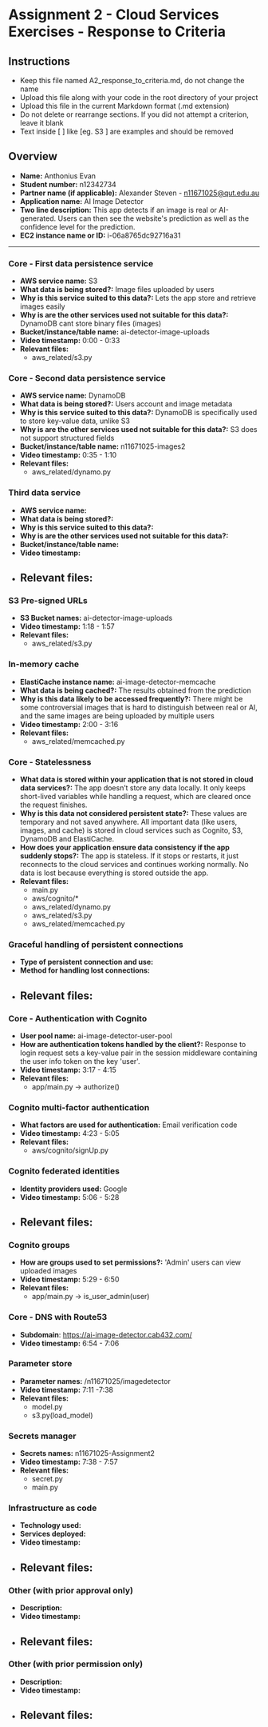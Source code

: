 Assignment 2 - Cloud Services Exercises - Response to Criteria
================================================

Instructions
------------------------------------------------
- Keep this file named A2_response_to_criteria.md, do not change the name
- Upload this file along with your code in the root directory of your project
- Upload this file in the current Markdown format (.md extension)
- Do not delete or rearrange sections.  If you did not attempt a criterion, leave it blank
- Text inside [ ] like [eg. S3 ] are examples and should be removed


Overview
------------------------------------------------

- **Name:** Anthonius Evan
- **Student number:** n12342734
- **Partner name (if applicable):** Alexander Steven - n11671025@qut.edu.au
- **Application name:** AI Image Detector
- **Two line description:** This app detects if an image is real or AI-generated. Users can then see the website's prediction as well as the confidence level for the prediction.
- **EC2 instance name or ID:** i-06a8765dc92716a31

------------------------------------------------

### Core - First data persistence service

- **AWS service name:**  S3
- **What data is being stored?:** Image files uploaded by users
- **Why is this service suited to this data?:** Lets the app store and retrieve images easily
- **Why is are the other services used not suitable for this data?:** DynamoDB cant store binary files (images)
- **Bucket/instance/table name:** ai-detector-image-uploads
- **Video timestamp:** 0:00 - 0:33
- **Relevant files:**
    - aws_related/s3.py

### Core - Second data persistence service

- **AWS service name:**  DynamoDB
- **What data is being stored?:** Users account and image metadata 
- **Why is this service suited to this data?:**  DynamoDB is specifically used to store key-value data, unlike S3
- **Why is are the other services used not suitable for this data?:** S3 does not support structured fields
- **Bucket/instance/table name:** n11671025-images2
- **Video timestamp:** 0:35 - 1:10
- **Relevant files:**
    - aws_related/dynamo.py

### Third data service

- **AWS service name:** 
- **What data is being stored?:** 
- **Why is this service suited to this data?:** 
- **Why is are the other services used not suitable for this data?:**
- **Bucket/instance/table name:**
- **Video timestamp:**
- **Relevant files:**
    -

### S3 Pre-signed URLs

- **S3 Bucket names:** ai-detector-image-uploads
- **Video timestamp:** 1:18 - 1:57
- **Relevant files:**
    - aws_related/s3.py

### In-memory cache

- **ElastiCache instance name:** ai-image-detector-memcache
- **What data is being cached?:** The results obtained from the prediction
- **Why is this data likely to be accessed frequently?:** There might be some controversial images that is hard to distinguish between real or AI, and the same images are being uploaded by multiple users
- **Video timestamp:** 2:00 - 3:16
- **Relevant files:**
    - aws_related/memcached.py

### Core - Statelessness

- **What data is stored within your application that is not stored in cloud data services?:** The app doesn’t store any data locally. It only keeps short-lived variables while handling a request, which are cleared once the request finishes.
- **Why is this data not considered persistent state?:** These values are temporary and not saved anywhere. All important data (like users, images, and cache) is stored in cloud services such as Cognito, S3, DynamoDB and ElastiCache.
- **How does your application ensure data consistency if the app suddenly stops?:** The app is stateless. If it stops or restarts, it just reconnects to the cloud services and continues working normally. No data is lost because everything is stored outside the app.
- **Relevant files:**
    - main.py
    - aws/cognito/*
    - aws_related/dynamo.py
    - aws_related/s3.py
    - aws_related/memcached.py

### Graceful handling of persistent connections

- **Type of persistent connection and use:**
- **Method for handling lost connections:** 
- **Relevant files:**
    -


### Core - Authentication with Cognito

- **User pool name:** ai-image-detector-user-pool
- **How are authentication tokens handled by the client?:** Response to login request sets a key-value pair in the session middleware containing the user info token on the key 'user'.
- **Video timestamp:** 3:17 - 4:15
- **Relevant files:**
    - app/main.py -> authorize()

### Cognito multi-factor authentication

- **What factors are used for authentication:** Email verification code
- **Video timestamp:** 4:23 - 5:05
- **Relevant files:**
    - aws/cognito/signUp.py

### Cognito federated identities

- **Identity providers used:** Google
- **Video timestamp:** 5:06 - 5:28
- **Relevant files:**
    - 

### Cognito groups

- **How are groups used to set permissions?:** 'Admin' users can view uploaded images
- **Video timestamp:** 5:29 - 6:50
- **Relevant files:**
    - app/main.py -> is_user_admin(user)

### Core - DNS with Route53

- **Subdomain**: https://ai-image-detector.cab432.com/
- **Video timestamp:** 6:54 - 7:06

### Parameter store

- **Parameter names:** /n11671025/imagedetector
- **Video timestamp:** 7:11 -7:38
- **Relevant files:**
    - model.py
    - s3.py(load_model)

### Secrets manager

- **Secrets names:** n11671025-Assignment2
- **Video timestamp:** 7:38 - 7:57
- **Relevant files:**
    - secret.py
    - main.py

### Infrastructure as code

- **Technology used:** 
- **Services deployed:** 
- **Video timestamp:**
- **Relevant files:**
    - 

### Other (with prior approval only)

- **Description:**
- **Video timestamp:**
- **Relevant files:**
    -

### Other (with prior permission only)

- **Description:**
- **Video timestamp:**
- **Relevant files:**
    -